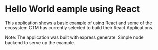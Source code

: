 Hello World eample using React
=======

This application shows a basic example of using React and some of the ecosystem CTM has currently selected to build their React Applications.

Note: The application was built with express generate. Simple node backend to serve up the example.